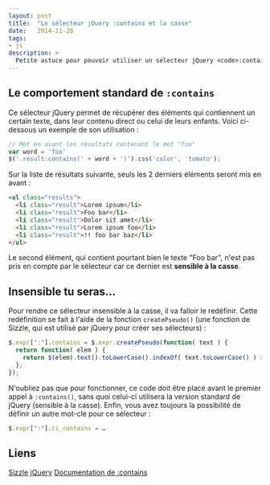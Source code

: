 ```yaml
---
layout: post
title:  "Le sélecteur jQuery :contains et la casse"
date:   2014-11-20
tags:
- js
description: >
  Petite astuce pour pouvoir utiliser un sélecteur jQuery <code>:contains</code> insensible à la casse.
---
```


## Le comportement standard de `:contains`

Ce sélecteur jQuery permet de récupérer des éléments qui contiennent un certain texte, dans leur contenu direct ou celui de leurs enfants. Voici ci-dessous un exemple de son utilisation :

```js
// Met en avant les résultats contenant le mot "foo"
var word = 'foo'
$('.result:contains(' + word + ')').css('color', 'tomato');
```

Sur la liste de résultats suivante, seuls les 2 derniers éléments seront mis en avant :

```html
<ul class="results">
  <li class="result">Lorem ipsum</li>
  <li class="result">Foo bar</li>
  <li class="result">Dolor sit amet</li>
  <li class="result">Lorem ipsum foo</li>
  <li class="result">!! foo bar baz</li>
</ul>
```

Le second élément, qui contient pourtant bien le texte "Foo bar", n'est pas pris en compte par le sélecteur car ce dernier est **sensible à la casse**.

## Insensible tu seras…

Pour rendre ce sélecteur insensible à la casse, il va falloir le redéfinir. Cette redéfinition se fait à l'aide de la fonction `createPseudo()` (une fonction de Sizzle, qui est utilisé par jQuery pour créer ses sélecteurs) :

```js
$.expr[":"].contains = $.expr.createPseudo(function( text ) {
  return function( elem ) {
    return $(elem).text().toLowerCase().indexOf( text.toLowerCase() ) >= 0;
  };
});
```

N'oubliez pas que pour fonctionner, ce code doit être placé avant le premier appel à `:contains()`, sans quoi celui-ci utilisera la version standard de jQuery (sensible à la casse). Enfin, vous avez toujours la possibilité de définir un autre mot-clé pour ce sélecteur :

```js
$.expr[":"].ci_contains = …
```

## Liens
[Sizzle](https://github.com/jquery/sizzle/wiki)
[jQuery](https://jquery.com/)
[Documentation de :contains](https://api.jquery.com/contains-selector/)
